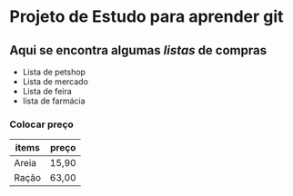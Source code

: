 # Projeto de Estudo para aprender git

## Aqui se encontra algumas *listas* de compras
* Lista de petshop
* Lista de mercado
* Lista de feira
* lista de farmácia

### Colocar preço

items | preço
------|-------
Areia | 15,90
Ração | 63,00
